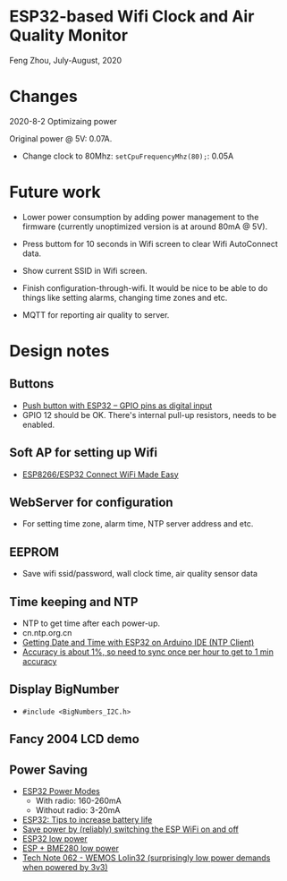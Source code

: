 # ESP32-based Wifi Clock and Air Quality Monitor

Feng Zhou, July-August, 2020

# Changes

2020-8-2 Optimizaing power

Original power @ 5V: 0.07A. 

 * Change clock to 80Mhz: `setCpuFrequencyMhz(80);`:
   0.05A 

# Future work

 * Lower power consumption by adding
   power management to the firmware (currently unoptimized version is at around 80mA @ 5V). 

 * Press buttom for 10 seconds in Wifi screen to clear Wifi AutoConnect data.

 * Show current SSID in Wifi screen.

 * Finish configuration-through-wifi. It would be nice to be able to do things like setting
   alarms, changing time zones and etc.

 * MQTT for reporting air quality to server.

# Design notes

## Buttons

 * [Push button with ESP32 – GPIO pins as digital input](https://microcontrollerslab.com/push-button-esp32-gpio-digital-input/)
  * GPIO 12 should be OK. There's internal pull-up resistors, needs to be enabled.

## Soft AP for setting up Wifi

 * [ESP8266/ESP32 Connect WiFi Made Easy](https://www.hackster.io/hieromon-ikasamo/esp8266-esp32-connect-wifi-made-easy-d75f45)

## WebServer for configuration

 * For setting time zone, alarm time, NTP server address and etc.

## EEPROM

 * Save wifi ssid/password, wall clock time, air quality sensor data

## Time keeping and NTP

 * NTP to get time after each power-up.
 * cn.ntp.org.cn
 * [Getting Date and Time with ESP32 on Arduino IDE (NTP Client)](https://randomnerdtutorials.com/esp32-ntp-client-date-time-arduino-ide/)
 * [Accuracy is about 1%, so need to sync once per hour to get to 1 min accuracy](https://github.com/espressif/arduino-esp32/issues/3641)

## Display BigNumber

 * `#include <BigNumbers_I2C.h>`

## Fancy 2004 LCD demo

## Power Saving

 * [ESP32 Power Modes](https://lastminuteengineers.com/esp32-sleep-modes-power-consumption/)
   * With radio: 160-260mA
   * Without radio: 3-20mA
 * [ESP32: Tips to increase battery life](https://www.savjee.be/2019/12/esp32-tips-to-increase-battery-life/)
 * [Save power by (reliably) switching the ESP WiFi on and off](https://esp8266hints.wordpress.com/2017/06/29/save-power-by-reliably-switching-the-esp-wifi-on-and-off/)
 * [ESP32 low power](https://community.hiveeyes.org/t/low-power-esp32-hardware-and-software/538/2)
 * [ESP + BME280 low power](https://github.com/G6EJD/ESP32-Deep-Sleep-Ultra-Low-Power-Trial/blob/master/ESP32_Thingspeak_Deep_Sleep_BME280.ino)
 * [Tech Note 062 - WEMOS Lolin32 (surprisingly low power demands when powered by 3v3)](https://www.youtube.com/watch?v=k_7eZ5ZpSMY)

